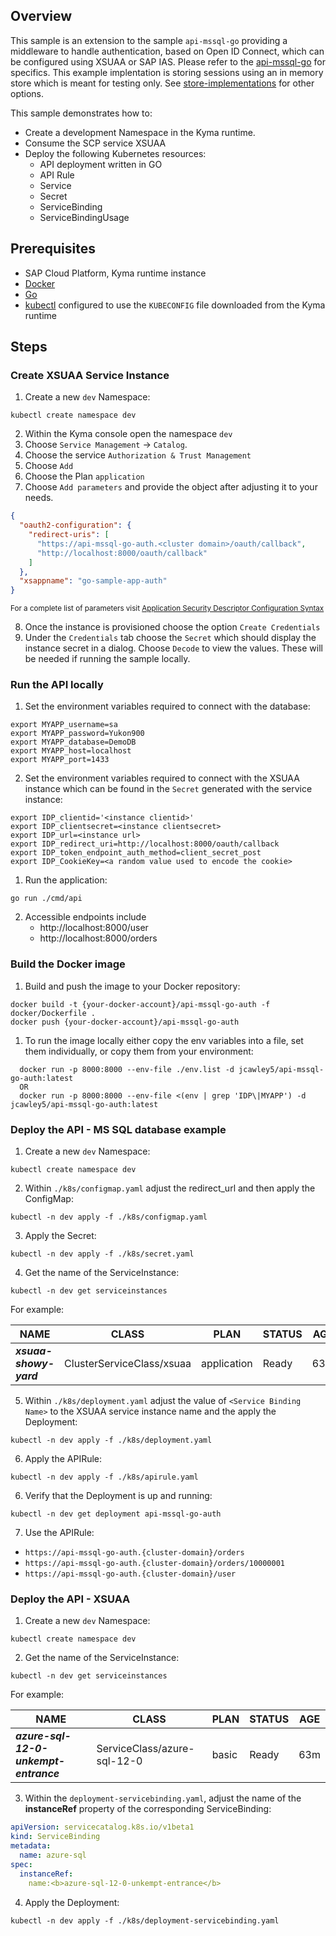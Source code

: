 ## Overview

This sample is an extension to the sample `api-mssql-go` providing a middleware to handle authentication, based on Open ID Connect, which can be configured using XSUAA or SAP IAS. Please refer to the [api-mssql-go](../api-mssql-go/README.md) for specifics. This example implentation is storing sessions using an in memory store which is meant for testing only. See [store-implementations](https://github.com/gorilla/sessions#store-implementations) for other options.


This sample demonstrates how to:

- Create a development Namespace in the Kyma runtime.
- Consume the SCP service XSUAA
- Deploy the following Kubernetes resources:
  - API deployment written in GO
  - API Rule
  - Service
  - Secret
  - ServiceBinding
  - ServiceBindingUsage


## Prerequisites

- SAP Cloud Platform, Kyma runtime instance
- [Docker](https://www.docker.com/)
- [Go](https://golang.org/doc/install)
- [kubectl](https://kubernetes.io/docs/tasks/tools/install-kubectl/) configured to use the `KUBECONFIG` file downloaded from the Kyma runtime

## Steps

### Create XSUAA Service Instance

1. Create a new `dev` Namespace:

```shell script
kubectl create namespace dev
```

2. Within the Kyma console open the namespace `dev`
3. Choose `Service Management` -> `Catalog`.
4. Choose the service `Authorization & Trust Management`
5. Choose `Add`
6. Choose the Plan `application`
7. Choose `Add parameters` and provide the object after adjusting it to your needs.

```json
{
  "oauth2-configuration": {
    "redirect-uris": [
      "https://api-mssql-go-auth.<cluster domain>/oauth/callback",
      "http://localhost:8000/oauth/callback"
    ]
  },
  "xsappname": "go-sample-app-auth"
}
```
<sup> For a complete list of parameters visit [Application Security Descriptor Configuration Syntax](https://help.sap.com/viewer/4505d0bdaf4948449b7f7379d24d0f0d/2.0.04/en-US/6d3ed64092f748cbac691abc5fe52985.html) </sup>

8. Once the instance is provisioned choose the option `Create Credentials`
9. Under the `Credentials` tab choose the `Secret` which should display the instance secret in a dialog. Choose `Decode` to view the values. These will be needed if running the sample locally.

### Run the API locally

1. Set the environment variables required to connect with the database:

```shell script
export MYAPP_username=sa
export MYAPP_password=Yukon900
export MYAPP_database=DemoDB
export MYAPP_host=localhost
export MYAPP_port=1433
```

2. Set the environment variables required to connect with the XSUAA instance which can be found in the `Secret` generated with the service instance:

```shell script
export IDP_clientid='<instance clientid>'
export IDP_clientsecret=<instance clientsecret>
export IDP_url=<instance url>
export IDP_redirect_uri=http://localhost:8000/oauth/callback
export IDP_token_endpoint_auth_method=client_secret_post
export IDP_CookieKey=<a random value used to encode the cookie>
```

1. Run the application:

```shell script
go run ./cmd/api
```

2. Accessible endpoints include
   - http://localhost:8000/user
   - http://localhost:8000/orders

### Build the Docker image

1. Build and push the image to your Docker repository:

```shell script
docker build -t {your-docker-account}/api-mssql-go-auth -f docker/Dockerfile .
docker push {your-docker-account}/api-mssql-go-auth
```

1. To run the image locally either copy the env variables into a file, set them individually, or copy them from your environment:

```shell script
  docker run -p 8000:8000 --env-file ./env.list -d jcawley5/api-mssql-go-auth:latest
  OR
  docker run -p 8000:8000 --env-file <(env | grep 'IDP\|MYAPP') -d jcawley5/api-mssql-go-auth:latest
```

### Deploy the API - MS SQL database example

1. Create a new `dev` Namespace:

```shell script
kubectl create namespace dev
```

2. Within `./k8s/configmap.yaml` adjust the redirect_url and then apply the ConfigMap:

```shell script
kubectl -n dev apply -f ./k8s/configmap.yaml
```

3. Apply the Secret:

```shell script
kubectl -n dev apply -f ./k8s/secret.yaml
```

4. Get the name of the ServiceInstance:

```shell script
kubectl -n dev get serviceinstances
```

For example:

| NAME                   | CLASS                     | PLAN        | STATUS | AGE |
| ---------------------- | ------------------------- | ----------- | ------ | --- |
| ***xsuaa-showy-yard*** | ClusterServiceClass/xsuaa | application | Ready  | 63m |

5. Within `./k8s/deployment.yaml` adjust the value of `<Service Binding Name>` to the XSUAA service instance name and the apply the Deployment:

```shell script
kubectl -n dev apply -f ./k8s/deployment.yaml
```

6. Apply the APIRule:

```shell script
kubectl -n dev apply -f ./k8s/apirule.yaml
```

6. Verify that the Deployment is up and running:

```shell script
kubectl -n dev get deployment api-mssql-go-auth
```

7. Use the APIRule:
  - `https://api-mssql-go-auth.{cluster-domain}/orders`
  - `https://api-mssql-go-auth.{cluster-domain}/orders/10000001`
  - `https://api-mssql-go-auth.{cluster-domain}/user`


### Deploy the API - XSUAA

1. Create a new `dev` Namespace:

```shell script
kubectl create namespace dev
```

2. Get the name of the ServiceInstance:

```shell script
kubectl -n dev get serviceinstances
```

For example:

| NAME                                  | CLASS                       | PLAN  | STATUS | AGE |
| ------------------------------------- | --------------------------- | ----- | ------ | --- |
| ***azure-sql-12-0-unkempt-entrance*** | ServiceClass/azure-sql-12-0 | basic | Ready  | 63m |


3. Within the `deployment-servicebinding.yaml`, adjust the name of the **instanceRef** property of the corresponding ServiceBinding:  

```yaml
apiVersion: servicecatalog.k8s.io/v1beta1
kind: ServiceBinding
metadata:
  name: azure-sql
spec:
  instanceRef:
    name:<b>azure-sql-12-0-unkempt-entrance</b>
```

4. Apply the Deployment:

```shell script
kubectl -n dev apply -f ./k8s/deployment-servicebinding.yaml
```
